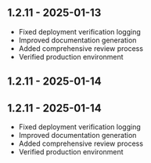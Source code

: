 
## 1.2.11 - 2025-01-13
- Fixed deployment verification logging
- Improved documentation generation
- Added comprehensive review process
- Verified production environment
## 1.2.11 - 2025-01-14

## 1.2.11 - 2025-01-14
- Fixed deployment verification logging
- Improved documentation generation
- Added comprehensive review process
- Verified production environment
